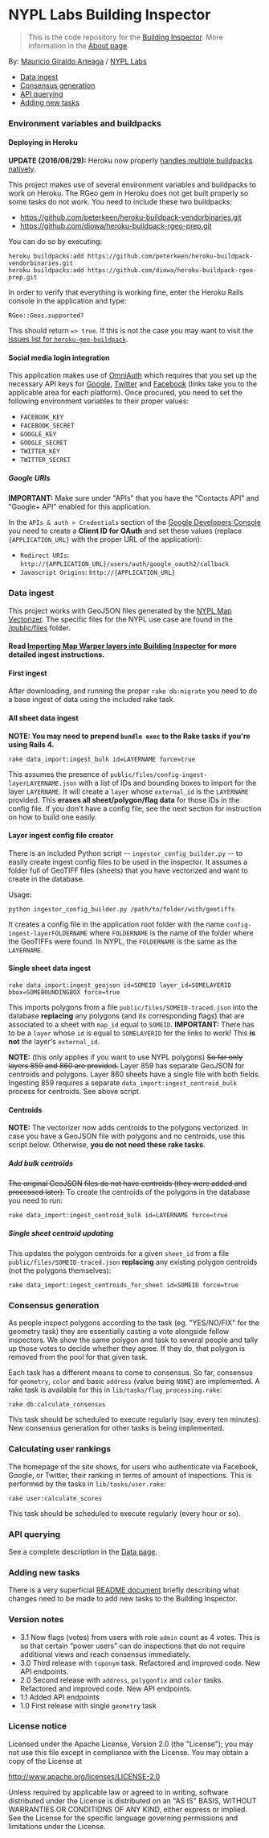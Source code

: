 # NYPL Labs Building Inspector

> This is the code repository for the [Building Inspector](http://buildinginspector.nypl.org). More information in the [About page](http://buildinginspector.nypl.org/about).

By: [Mauricio Giraldo Arteaga] / [NYPL Labs]

- [Data ingest](#ingest)
- [Consensus generation](#consensus)
- [API querying](#api)
- [Adding new tasks](#tasks)

### Environment variables and buildpacks

#### Deploying in Heroku

**UPDATE (2016/06/29):** Heroku now properly [handles multiple buildpacks natively](https://devcenter.heroku.com/articles/using-multiple-buildpacks-for-an-app).

This project makes use of several environment variables and buildpacks to work on Heroku. The RGeo gem in Heroku does not get built properly so some tasks do not work. You need to include these two buildpacks:

- https://github.com/peterkeen/heroku-buildpack-vendorbinaries.git
- https://github.com/diowa/heroku-buildpack-rgeo-prep.git

You can do so by executing:

    heroku buildpacks:add https://github.com/peterkeen/heroku-buildpack-vendorbinaries.git
    heroku buildpacks:add https://github.com/diowa/heroku-buildpack-rgeo-prep.git

In order to verify that everything is working fine, enter the Heroku Rails console in the application and type:

    RGeo::Geos.supported?

This should return `=> true`. If this is not the case you may want to visit the [issues list for `heroku-geo-buildpack`](https://github.com/cyberdelia/heroku-geo-buildpack/issues).

#### Social media login integration

This application makes use of [OmniAuth](https://github.com/intridea/omniauth) which requires that you set up the necessary API keys for [Google](https://developers.google.com/+/api/oauth#apikey), [Twitter](https://dev.twitter.com/oauth) and [Facebook](https://developers.facebook.com/docs/facebook-login/v2.3) (links take you to the applicable area for each platform). Once procured, you need to set the following environment variables to their proper values:

- `FACEBOOK_KEY`
- `FACEBOOK_SECRET`
- `GOOGLE_KEY`
- `GOOGLE_SECRET`
- `TWITTER_KEY`
- `TWITTER_SECRET`

##### Google URIs

**IMPORTANT:** Make sure under "APIs" that you have the "Contacts API" and "Google+ API" enabled for this application.

In the `APIs & auth > Credentials` section of the [Google Developers Console](https://console.developers.google.com/) you need to create a **Client ID for OAuth** and set these values (replace `{APPLICATION_URL}` with the proper URL of the application):

- `Redirect URIs`: `http://{APPLICATION_URL}/users/auth/google_oauth2/callback`
- `Javascript Origins`: `http://{APPLICATION_URL}`

### <a name="ingest"></a>Data ingest

This project works with GeoJSON files generated by the [NYPL Map Vectorizer]. The specific files for the NYPL use case are found in the [/public/files](public/files/) folder.

#### Read [Importing Map Warper layers into Building Inspector](README_WARPER_IMPORT.md) for more detailed ingest instructions.

#### First ingest

After downloading, and running the proper `rake db:migrate` you need to do a base ingest of data using the included rake task.

#### All sheet data ingest

**NOTE: You may need to prepend `bundle exec` to the Rake tasks if you're using Rails 4.**

`rake data_import:ingest_bulk id=LAYERNAME force=true`

This assumes the presence of `public/files/config-ingest-layerLAYERNAME.json` with a list of IDs and bounding boxes to import for the layer `LAYERNAME`. It will create a `layer` whose `external_id` is the `LAYERNAME` provided. This **erases all sheet/polygon/flag data** for those IDs in the config file. If you don't have a config file, see the next section for instruction on how to build one easily.

#### Layer ingest config file creator

There is an included Python script -- `ingestor_config_builder.py` -- to easily create ingest config files to be used in the inspector. It assumes a folder full of GeoTIFF files (sheets) that you have vectorized and want to create in the database.

Usage:

`python ingestor_config_builder.py /path/to/folder/with/geotiffs`

It creates a config file in the application root folder with the name `config-ingest-layerFOLDERNAME` where `FOLDERNAME` is the name of the folder where the GeoTIFFs were found. In NYPL, the `FOLDERNAME` is the same as the `LAYERNAME`.

#### Single sheet data ingest

`rake data_import:ingest_geojson id=SOMEID layer_id=SOMELAYERID bbox=SOMEBOUNDINGBOX force=true`

This imports polygons from a file `public/files/SOMEID-traced.json` into the database **replacing** any polygons (and its corresponding flags) that are associated to a sheet with `map_id` equal to `SOMEID`. **IMPORTANT:** There has to be a `layer` whose `id` is equal to `SOMELAYERID` for the links to work! This **is not** the layer's `external_id`.

**NOTE:** (this only applies if you want to use NYPL polygons) ~~So far only layers 859 and 860 are provided.~~ Layer 859 has separate GeoJSON for centroids and polygons. Layer 860 sheets have a single file with both fields. Ingesting 859 requires a separate `data_import:ingest_centroid_bulk` process for centroids. See above script.

#### Centroids

**NOTE:** The vectorizer now adds centroids to the polygons vectorized. In case you have a GeoJSON file with polygons and no centroids, use this script below. Otherwise, **you do not need these rake tasks**.

##### Add bulk centroids

~~The original GeoJSON files do not have centroids (they were added and processed later).~~ To create the centroids of the polygons in the database you need to run:

`rake data_import:ingest_centroid_bulk id=LAYERNAME force=true`

##### Single sheet centroid updating

This updates the polygon centroids for a given `sheet_id` from a file `public/files/SOMEID-traced.json` **replacing** any existing polygon centroids (not the polygons themselves):

`rake data_import:ingest_centroids_for_sheet id=SOMEID force=true`

### <a name="consensus"></a>Consensus generation

As people inspect polygons according to the task (eg. "YES/NO/FIX" for the geometry task) they are essentially casting a vote alongside fellow inspectors. We show the same polygon and task to several people and tally up those votes to decide whether they agree. If they do, that polygon is removed from the pool for that given task.

Each task has a different means to come to consensus. So far, consensus for `geometry`, `color` and basic `address` (value being `NONE`) are implemented. A rake task is available for this in `lib/tasks/flag_processing.rake`:

````
rake db:calculate_consensus
````

This task should be scheduled to execute regularly (say, every ten minutes). New consensus generation for other tasks is being implemented.

### <a name="rankings"></a>Calculating user rankings

The homepage of the site shows, for users who authenticate via Facebook, Google, or Twitter, their ranking in terms of amount of inspections. This is performed by the tasks in `lib/tasks/user.rake`:

````
rake user:calculate_scores
````

This task should be scheduled to execute regularly (every hour or so).

### <a name="api"></a>API querying

See a complete description in the [Data page](http://buildinginspector.nypl.org/data).

### <a name="tasks"></a>Adding new tasks

There is a very superficial [README document](README_NEW_TASK.md) briefly describing what changes need to be made to add new tasks to the Building Inspector.


### Version notes

- 3.1 Now flags (votes) from users with role `admin` count as 4 votes. This is so that certain “power users” can do inspections that do not require additional views and reach consensus immediately.
- 3.0 Third release with `toponym` task. Refactored and improved code. New API endpoints.
- 2.0 Second release with `address`, `polygonfix` and `color` tasks. Refactored and improved code. New API endpoints.
- 1.1 Added API endpoints
- 1.0 First release with single `geometry` task

### License notice

Licensed under the Apache License, Version 2.0 (the "License");
you may not use this file except in compliance with the License.
You may obtain a copy of the License at

http://www.apache.org/licenses/LICENSE-2.0

Unless required by applicable law or agreed to in writing, software
distributed under the License is distributed on an "AS IS" BASIS,
WITHOUT WARRANTIES OR CONDITIONS OF ANY KIND, either express or implied.
See the License for the specific language governing permissions and
limitations under the License.


[Mauricio Giraldo Arteaga]: https://twitter.com/mgiraldo
[NYPL Map Vectorizer]: https://github.com/NYPL/map-vectorizer
[NYPL Labs]: http://labs.nypl.org
